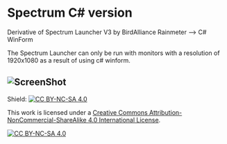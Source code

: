 # Spectrum C# version
Derivative of Spectrum Launcher V3 by BirdAlliance
Rainmeter --> C# WinForm

The Spectrum Launcher can only be run with monitors with a resolution of 1920x1080 as a result of using c# winform.

![ScreenShot](https://github.com/JTDev21/Spectrum-CS/blob/master/Screenshot.png)
---

Shield: [![CC BY-NC-SA 4.0][cc-by-nc-sa-shield]][cc-by-nc-sa]

This work is licensed under a
[Creative Commons Attribution-NonCommercial-ShareAlike 4.0 International License][cc-by-nc-sa].

[![CC BY-NC-SA 4.0][cc-by-nc-sa-image]][cc-by-nc-sa]

[cc-by-nc-sa]: http://creativecommons.org/licenses/by-nc-sa/4.0/
[cc-by-nc-sa-image]: https://licensebuttons.net/l/by-nc-sa/4.0/88x31.png
[cc-by-nc-sa-shield]: https://img.shields.io/badge/License-CC%20BY--NC--SA%204.0-lightgrey.svg
